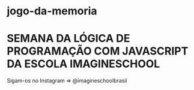 # jogo-da-memoria

# SEMANA DA LÓGICA DE PROGRAMAÇÃO COM JAVASCRIPT DA ESCOLA IMAGINESCHOOL 

Sigam-os no Instagram => @imagineschoolbrasil
